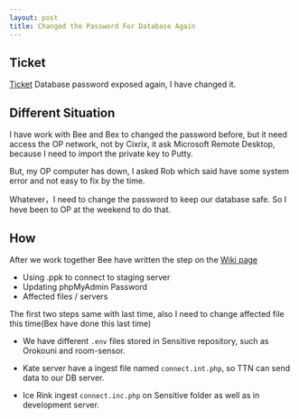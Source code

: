 ```yaml
---
layout: post
title: Changed the Password For Database Again
---
```


## Ticket

[Ticket](https://gitlab.com/iotop/sensitive/-/issues/16) Database password exposed again, I have changed it.

## Different Situation

I have work with Bee and Bex to changed the password before, but it need access the OP network, not by Cixrix, it ask Microsoft Remote Desktop, because I need to import the private key to Putty.

But, my OP computer has down, I asked Rob which said have some system error and not easy to fix by the time.

Whatever，I need to change the password to keep our database safe. So I heve been to OP at the weekend to do that.

## How

After we work together Bee have written the step on the [Wiki page](https://gitlab.com/iotop/sensitive/-/wikis/Update%20Database%20Password)

- Using .ppk to connect to staging server
- Updating phpMyAdmin Password
- Affected files / servers

The first two steps same with last time, also I need to change affected file this time(Bex have done this last time)

- We have different `.env` files stored in Sensitive repository, such as Orokouni and room-sensor. 

- Kate server have a ingest file named `connect.int.php`, so TTN can send data to our DB server.

- Ice Rink ingest `connect.inc.php` on Sensitive folder as well as in development server.



